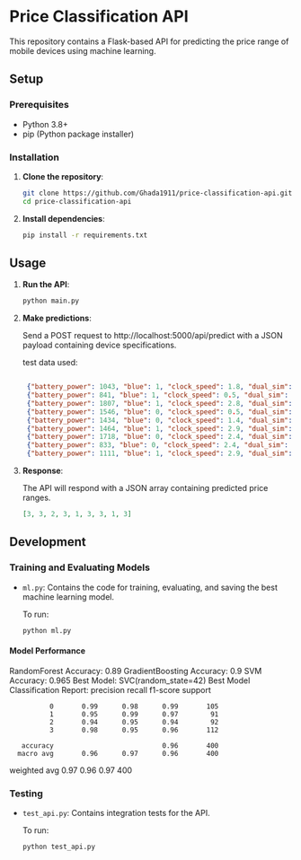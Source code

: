 # Price Classification API



This repository contains a Flask-based API for predicting the price range of mobile devices using machine learning.

## Setup

### Prerequisites

- Python 3.8+
- pip (Python package installer)

### Installation

1. **Clone the repository**:
   ```sh
   git clone https://github.com/Ghada1911/price-classification-api.git
   cd price-classification-api

2. **Install dependencies**:
   ```sh
   pip install -r requirements.txt

## Usage

1. **Run the API**:
   ```sh
   python main.py

2. **Make predictions**:

   Send a POST request to http://localhost:5000/api/predict with a JSON payload containing device specifications.
  
   test data used:
   ```json
   
    {"battery_power": 1043, "blue": 1, "clock_speed": 1.8, "dual_sim": 1, "fc": 14, "four_g": 0, "int_memory": 5, "m_dep": 0.1, "mobile_wt": 193, "n_cores": 3, "pc": 16, "px_height": 226, "px_width": 1412, "ram": 3476, "sc_h": 12, "sc_w": 7, "talk_time": 2, "three_g": 0, "touch_screen": 1, "wifi": 0},
    {"battery_power": 841, "blue": 1, "clock_speed": 0.5, "dual_sim": 1, "fc": 4, "four_g": 1, "int_memory": 61, "m_dep": 0.8, "mobile_wt": 191, "n_cores": 5, "pc": 12, "px_height": 746, "px_width": 857, "ram": 3895, "sc_h": 6, "sc_w": 0, "talk_time": 7, "three_g": 1, "touch_screen": 0, "wifi": 0},
    {"battery_power": 1807, "blue": 1, "clock_speed": 2.8, "dual_sim": 0, "fc": 1, "four_g": 0, "int_memory": 27, "m_dep": 0.9, "mobile_wt": 186, "n_cores": 3, "pc": 4, "px_height": 1270, "px_width": 1366, "ram": 2396, "sc_h": 17, "sc_w": 10, "talk_time": 10, "three_g": 0, "touch_screen": 1, "wifi": 1},
    {"battery_power": 1546, "blue": 0, "clock_speed": 0.5, "dual_sim": 1, "fc": 18, "four_g": 1, "int_memory": 25, "m_dep": 0.5, "mobile_wt": 96, "n_cores": 8, "pc": 20, "px_height": 295, "px_width": 1752, "ram": 3893, "sc_h": 10, "sc_w": 0, "talk_time": 7, "three_g": 1, "touch_screen": 1, "wifi": 0},
    {"battery_power": 1434, "blue": 0, "clock_speed": 1.4, "dual_sim": 0, "fc": 11, "four_g": 1, "int_memory": 49, "m_dep": 0.5, "mobile_wt": 108, "n_cores": 6, "pc": 18, "px_height": 749, "px_width": 810, "ram": 1773, "sc_h": 15, "sc_w": 8, "talk_time": 7, "three_g": 1, "touch_screen": 0, "wifi": 1},
    {"battery_power": 1464, "blue": 1, "clock_speed": 2.9, "dual_sim": 1, "fc": 5, "four_g": 1, "int_memory": 50, "m_dep": 0.8, "mobile_wt": 198, "n_cores": 8, "pc": 9, "px_height": 569, "px_width": 939, "ram": 3506, "sc_h": 10, "sc_w": 7, "talk_time": 3, "three_g": 1, "touch_screen": 1, "wifi": 1},
    {"battery_power": 1718, "blue": 0, "clock_speed": 2.4, "dual_sim": 0, "fc": 1, "four_g": 0, "int_memory": 47, "m_dep": 1.0, "mobile_wt": 156, "n_cores": 2, "pc": 3, "px_height": 1283, "px_width": 1374, "ram": 3873, "sc_h": 14, "sc_w": 2, "talk_time": 10, "three_g": 0, "touch_screen": 0, "wifi": 0},
    {"battery_power": 833, "blue": 0, "clock_speed": 2.4, "dual_sim": 1, "fc": 0, "four_g": 0, "int_memory": 62, "m_dep": 0.8, "mobile_wt": 111, "n_cores": 1, "pc": 2, "px_height": 1312, "px_width": 1880, "ram": 1495, "sc_h": 7, "sc_w": 2, "talk_time": 18, "three_g": 0, "touch_screen": 1, "wifi": 1},
    {"battery_power": 1111, "blue": 1, "clock_speed": 2.9, "dual_sim": 1, "fc": 9, "four_g": 1, "int_memory": 25, "m_dep": 0.6, "mobile_wt": 101, "n_cores": 5, "pc": 19, "px_height": 556, "px_width": 876, "ram": 3485, "sc_h": 11, "sc_w": 9, "talk_time": 10, "three_g": 1, "touch_screen": 1, "wifi": 0}


4. **Response**:
   
   The API will respond with a JSON array containing predicted price ranges.
   ```json
   [3, 3, 2, 3, 1, 3, 3, 1, 3] 

## Development

### Training and Evaluating Models 

- `ml.py`: Contains the code for training, evaluating, and saving the best machine learning model.
  
  To run:
  ```sh
  python ml.py

#### Model Performance
   RandomForest Accuracy: 0.89
   GradientBoosting Accuracy: 0.9
   SVM Accuracy: 0.965
   Best Model: SVC(random_state=42)
   Best Model Classification Report:
                  precision    recall  f1-score   support
   
              0       0.99      0.98      0.99       105 
              1       0.95      0.99      0.97        91 
              2       0.94      0.95      0.94        92 
              3       0.98      0.95      0.96       112 
   
       accuracy                           0.96       400 
      macro avg       0.96      0.97      0.96       400 
   weighted avg       0.97      0.96      0.97       400
   
### Testing

- `test_api.py`: Contains integration tests for the API.
  
  To run:
  ```sh
  python test_api.py
